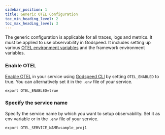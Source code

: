 ```yaml
---
sidebar_position: 1
title: Generic OTEL Configuration
toc_min_heading_level: 2
toc_max_heading_level: 3
---
```


The generic configuration is applicable for all traces, logs and metrics. It must be applied to use observability in Godspeed. It includes setting up various [OTEL environment variables](https://opentelemetry.io/docs/specs/otel/configuration/sdk-environment-variables/#general-sdk-configuration) and the framework environment variables.

### Enable OTEL
[Enable OTEL](../CLI.md/#otel) in your service using [Godspeed CLI](../CLI.md) by setting `OTEL_ENABLED` to true. You can alternatively set it in the `.env` file of your service. 
```
export OTEL_ENABLED=true
```

### Specify the service name
Specify the service name by which you want to setup observability. Set it as env variable or in the `.env` file of your service. 
```
export OTEL_SERVICE_NAME=sample_proj1
```

<!-- Let's assume you have setup SigNoz as the exporter then you will see something like this: 
![Metrics](/img/Metrics.png)
![SigNozgraph](/img/SigNoz-graph.png)
![Traces](/img/Traces.png) -->
